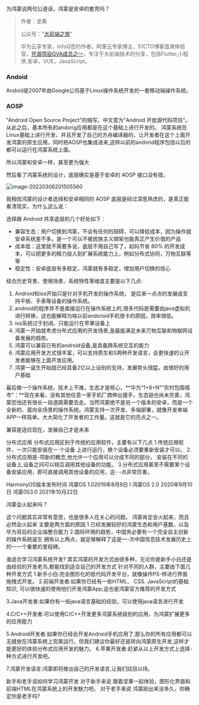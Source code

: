 为鸿蒙说两句公道话，鸿蒙是安卓的套壳吗？

> 作者：坚果
>
> 公众号："[大前端之旅](https://mp.weixin.qq.com/s/aJvihD4dzEJyOV3q6_Zeng)"
>
> 华为云享专家，InfoQ签约作者，阿里云专家博主，51CTO博客首席体验官，[开源项目GVA成员之一](https://www.gin-vue-admin.com/)，专注于大前端技术的分享，包括Flutter,小程序,安卓，VUE，JavaScript。

### Andoid

Andoid是2007年由Google公司基于Linux操作系统开发的一套移动端操作系统。

### AOSP

"Android Open Source Project"的缩写。中文意为"Android 开放源代码项目"。从此之后，基本所有的andorig应用都是在这个基础上进行开发的。
鸿蒙系统在Linux基础上进行开发，并且开发了自己的方舟编译器的，让开发者在这个上面开发鸿蒙的原生应用，同时把AOSP也集成进来,这样以前的andorid程序包括以后的都可以运行在鸿蒙系统上面。

所以鸿蒙和安卓一样，甚至更为强大

然后看了鸿蒙系统的设计，底层确实是基于安卓的 AOSP 接口没有错，





![image-20220306201505560](https://luckly007.oss-cn-beijing.aliyuncs.com/images/image-20220306201505560.png)

我相信鸿蒙的设计者选择和安卓相同的 AOSP 底层是经过深思熟虑的，是真正能看清现实，为什么这么说：

选择跟 Android 共享底层的几个好处如下：

- 兼容生态：用户切换到鸿蒙，不会有任何的阻碍，可以降低成本，因为操作就安卓系统差不多。是一个可以不被民族主义绑架也能真正产生价值的产品
- 成本低：这里就不需要多说，底层不用自己写了，起码节省 80% 的开发成本，可以把更多的精力投入到扩展系统能力上，例如分布式协同，万物互联等等
- 稳定性：安卓底层有多稳定，鸿蒙就有多稳定，增加用户切换的信心



结合历史背景、使用场景、系统特性等维度主要是以下几点:

1. Android和ios开始只是针对手机开发的操作系统， 是后来一点点的发展成支持平板、手表等设备的操作系统。
2. android的程序并不是直接运行在操作系统上的,很多代码是需要由java虚拟机进行转换，这也能解释为啥以前andoroid手机很卡的原因，效率很低。
3. ios系统过于封闭，只能运行在苹果设备上
4. 鸿蒙一开始就考虑分布式应用的开发场景,是最能满足未来万物互联和物联网设备发展的趋势。
5. 鸿蒙可以兼容已有的android设备,是具备跨系统交互的能力
6. 鸿蒙应用开发方式很丰富，可以支持原生和S两种开发语言，会更快速的让开发者能够在上面开发应用。
7. 鸿蒙一诞生开始就已经具备2亿以上设别的支持，发展势头很猛，由很好的用户基础



最后做一个操作系统，技术上不难，生态才是核心，**华为“1+8+N”“农村包围城市”：**现在来看，没有其他任意一家手机厂商伸出援手，生态链也尚未完善，鸿蒙恐怕还有很长一段道路需要去走。当然鸿蒙绝不是另一个版本的安卓，而是一个全新的、面向全场景的操作系统。鸿蒙支持一次开发、多端部署，就像开发单端APP一样简单，大大简化了开发者的工作量。这就是它的亮点之一。



兼容是适应现在，发展自己才是未来



分布式应用
分布式应用区别于传统的应用软件，主要有以下几点
1.传统应用软件，一次只能安装在一 个设备 上进行运行，换个设备必须要重新安装才可以。
2.分布式应用是-项新的概念,他允许一个应用可以分成不同的部分， 安装在不同的设备上,设备之间可以相互调用其他设备的功能。
3.分布式应用甚至不需要某个设备安装应用，即可直接调用其他设备的应用，这- -点非常厉害。

HarmonyOS版本发布时间
鸿蒙OS 1.02019年8月9日
I
鸿蒙OS 2.0 2020年9月10日
鸿蒙0S3.0 2021年10月22日



鸿蒙会火起来吗？

这个问题其实非常有意思，也是很多人在关心的问题。
鸿蒙肯定会火起来，而且必然会火起来
主要是两方面的原因
1.已经发展较好的鸿蒙生态和用户基数，以及华为背后的企业端整合能力
2.国际环境的趋势，中国务必要有一个完全自主创新的操作系统诞生
拥有以上两点，就足够解释了这是一-次中国信息技术发展历史上的一一个重要的里程碑。

谁适合学习鸿蒙系统开发?
其实鸿蒙的开发方式由很多种，无论你是新手小白还是由经验的开发老鸟,都能找到适合自己的开发方式
针对不同的人群，主要由下面几种开发方式
1.新手小白:完全图形化的低代码开发平台，就像操作PS-样进行界面拖拽式开发。
2.前端开发者:如果你已经有一些HTML、 CSS. JavaScript的基础知识, 可以很快速的使用他们开发鸿蒙App,这也是鸿蒙官方推荐的开发方式

3.Java开发者:如果你有一些java语言基础的经验，可以使用java语言进行开发

4.C/C++开发者:可以使用C/C++开发更多鸿蒙系统级别的应用，为鸿蒙扩展更多的应用能力

5.Android开发者:如果你已经会开发Android手机应用了,那么你的所有应用都可以无缝放在鸿蒙系统上完美运行，但我们建议你最好还是转向鸿蒙原生开发,这样才能更好的体验分布式应用开发的魅力。
6.苹果开发者:赶紧从以上开发方式上选择-种方式进行开发吧。

7.鸿蒙开发语言:鸿蒙即将推出自己的开发语言,让我们拭目以待。

新手和老手该如何学习鸿蒙开发
对于新手来说
跟着坚果一起体验，图形化界面和前端HTML在鸿蒙系统上的开发魅力吧。
对于老手来说
鸿蒙刚出来没多久，你确定你是老手吗?